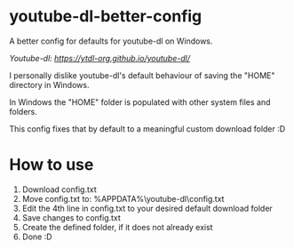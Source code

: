 # youtube-dl-better-config
A better config for defaults for youtube-dl on Windows.

_Youtube-dl: https://ytdl-org.github.io/youtube-dl/_

I personally dislike youtube-dl's default behaviour of saving the "HOME" directory in Windows.

In Windows the "HOME" folder is populated with other system files and folders.

This config fixes that by default to a meaningful custom download folder :D

# How to use

1) Download config.txt
2) Move config.txt to: %APPDATA%\youtube-dl\config.txt
3) Edit the 4th line in config.txt to your desired default download folder
4) Save changes to config.txt
5) Create the defined folder, if it does not already exist
6) Done :D
